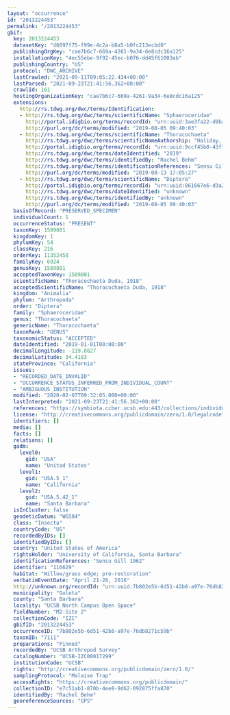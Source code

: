```yaml
---
layout: "occurrence"
id: "2013224453"
permalink: "/2013224453"
gbif:
  key: 2013224453
  datasetKey: "d6097f75-f99e-4c2a-b8a5-b0fc213ecbd0"
  publishingOrgKey: "cae7b6c7-669a-4261-9a34-6e8cdc16a125"
  installationKey: "4ec55ebe-9f92-45ec-b076-dd45f61003ab"
  publishingCountry: "US"
  protocol: "DWC_ARCHIVE"
  lastCrawled: "2021-09-11T09:05:22.434+00:00"
  lastParsed: "2021-09-23T21:41:56.362+00:00"
  crawlId: 161
  hostingOrganizationKey: "cae7b6c7-669a-4261-9a34-6e8cdc16a125"
  extensions:
    http://rs.tdwg.org/dwc/terms/Identification:
    - http://rs.tdwg.org/dwc/terms/scientificName: "Sphaeroceridae"
      http://portal.idigbio.org/terms/recordId: "urn:uuid:3ae3fa22-d9ba-4331-a777-e010367cde3a"
      http://purl.org/dc/terms/modified: "2019-08-05 09:40:03"
    - http://rs.tdwg.org/dwc/terms/scientificName: "Thoracochaeta"
      http://rs.tdwg.org/dwc/terms/scientificNameAuthorship: "Haliday, 1833"
      http://portal.idigbio.org/terms/recordId: "urn:uuid:9ccf45b0-43f7-4183-bcdc-6b5a174656bf"
      http://rs.tdwg.org/dwc/terms/dateIdentified: "2019"
      http://rs.tdwg.org/dwc/terms/identifiedBy: "Rachel Behm"
      http://rs.tdwg.org/dwc/terms/identificationReferences: "Sensu Gill 1962"
      http://purl.org/dc/terms/modified: "2019-08-13 17:05:27"
    - http://rs.tdwg.org/dwc/terms/scientificName: "Diptera"
      http://portal.idigbio.org/terms/recordId: "urn:uuid:861667e6-d3a2-4e00-9a6c-9051f141652c"
      http://rs.tdwg.org/dwc/terms/dateIdentified: "unknown"
      http://rs.tdwg.org/dwc/terms/identifiedBy: "unknown"
      http://purl.org/dc/terms/modified: "2019-08-05 09:40:03"
  basisOfRecord: "PRESERVED_SPECIMEN"
  individualCount: 1
  occurrenceStatus: "PRESENT"
  taxonKey: 1589801
  kingdomKey: 1
  phylumKey: 54
  classKey: 216
  orderKey: 11352458
  familyKey: 6924
  genusKey: 1589801
  acceptedTaxonKey: 1589801
  scientificName: "Thoracochaeta Duda, 1918"
  acceptedScientificName: "Thoracochaeta Duda, 1918"
  kingdom: "Animalia"
  phylum: "Arthropoda"
  order: "Diptera"
  family: "Sphaeroceridae"
  genus: "Thoracochaeta"
  genericName: "Thoracochaeta"
  taxonRank: "GENUS"
  taxonomicStatus: "ACCEPTED"
  dateIdentified: "2019-01-01T00:00:00"
  decimalLongitude: -119.8827
  decimalLatitude: 34.4183
  stateProvince: "California"
  issues:
  - "RECORDED_DATE_INVALID"
  - "OCCURRENCE_STATUS_INFERRED_FROM_INDIVIDUAL_COUNT"
  - "AMBIGUOUS_INSTITUTION"
  modified: "2020-02-07T09:32:05.000+00:00"
  lastInterpreted: "2021-09-23T21:41:56.362+00:00"
  references: "https://symbiota.ccber.ucsb.edu:443/collections/individual/index.php?occid=116629"
  license: "http://creativecommons.org/publicdomain/zero/1.0/legalcode"
  identifiers: []
  media: []
  facts: []
  relations: []
  gadm:
    level0:
      gid: "USA"
      name: "United States"
    level1:
      gid: "USA.5_1"
      name: "California"
    level2:
      gid: "USA.5.42_1"
      name: "Santa Barbara"
  isInCluster: false
  geodeticDatum: "WGS84"
  class: "Insecta"
  countryCode: "US"
  recordedByIDs: []
  identifiedByIDs: []
  country: "United States of America"
  rightsHolder: "University of California, Santa Barbara"
  identificationReferences: "Sensu Gill 1962"
  identifier: "116629"
  habitat: "Willow/grass edge; pre-restoration"
  verbatimEventDate: "April 21-28, 2016"
  http://unknown.org/recordId: "urn:uuid:7b802e5b-6d51-42b8-a97e-76db8271c59b"
  municipality: "Goleta"
  county: "Santa Barbara"
  locality: "UCSB North Campus Open Space"
  fieldNumber: "M2-Site 2"
  collectionCode: "IZC"
  gbifID: "2013224453"
  occurrenceID: "7b802e5b-6d51-42b8-a97e-76db8271c59b"
  taxonID: "7111"
  preparations: "Pinned"
  recordedBy: "UCSB Arthropod Survey"
  catalogNumber: "UCSB-IZC00017299"
  institutionCode: "UCSB"
  rights: "http://creativecommons.org/publicdomain/zero/1.0/"
  samplingProtocol: "Malaise Trap"
  accessRights: "https://creativecommons.org/publicdomain/"
  collectionID: "e7c51ab1-870b-4ee8-9d62-092875ffa870"
  identifiedBy: "Rachel Behm"
  georeferenceSources: "GPS"
---
```

